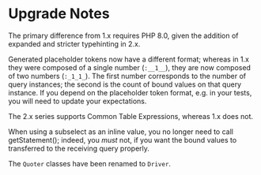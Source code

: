 # Upgrade Notes

The primary difference from 1.x requires PHP 8.0, given the addition of
expanded and stricter typehinting in 2.x.

Generated placeholder tokens now have a different format; whereas in 1.x they
were composed of a single number (`:__1__`), they are now composed of two
numbers (`:_1_1_`). The first number corresponds to the number of query
instances; the second is the count of bound values on that query instance.
If you depend on the placeholder token format, e.g. in your tests, you will
need to update your expectations.

The 2.x series supports Common Table Expressions, whereas 1.x does not.

When using a subselect as an inline value, you no longer need to call
getStatement(); indeed, you *must* not, if you want the bound values to
transferred to the receiving query properly.

The `Quoter` classes have been renamed to `Driver`.
